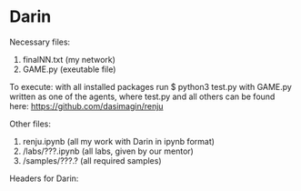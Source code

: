 # Darin

Necessary files:

1. finalNN.txt (my network)
2. GAME.py (exeutable file)

To execute: with all installed packages run $ python3 test.py
with GAME.py written as one of the agents, where test.py and all others can be found here:
https://github.com/dasimagin/renju


Other files:

1. renju.ipynb (all my work with Darin in ipynb format)
2. /labs/???.ipynb (all labs, given by our mentor)
3. /samples/???.? (all required samples)

Headers for Darin:



